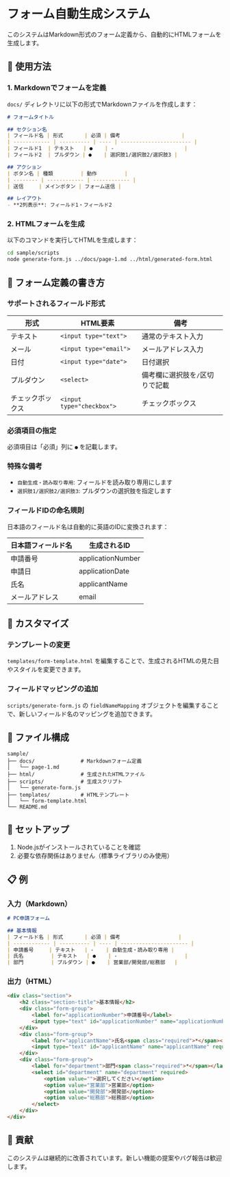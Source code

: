 # フォーム自動生成システム

このシステムはMarkdown形式のフォーム定義から、自動的にHTMLフォームを生成します。

## 🚀 使用方法

### 1. Markdownでフォームを定義

`docs/` ディレクトリに以下の形式でMarkdownファイルを作成します：

```markdown
# フォームタイトル

## セクション名
| フィールド名 | 形式       | 必須 | 備考                    |
| ------------ | ---------- | ---- | ----------------------- |
| フィールド1  | テキスト   | ●    | -                       |
| フィールド2  | プルダウン | ●    | 選択肢1/選択肢2/選択肢3 |

## アクション
| ボタン名 | 種類         | 動作         |
| -------- | ------------ | ------------ |
| 送信     | メインボタン | フォーム送信 |

## レイアウト
- **2列表示**: フィールド1・フィールド2
```

### 2. HTMLフォームを生成

以下のコマンドを実行してHTMLを生成します：

```bash
cd sample/scripts
node generate-form.js ../docs/page-1.md ../html/generated-form.html
```

## 📝 フォーム定義の書き方

### サポートされるフィールド形式

| 形式             | HTML要素                  | 備考                            |
| ---------------- | ------------------------- | ------------------------------- |
| テキスト         | `<input type="text">`     | 通常のテキスト入力              |
| メール           | `<input type="email">`    | メールアドレス入力              |
| 日付             | `<input type="date">`     | 日付選択                        |
| プルダウン       | `<select>`                | 備考欄に選択肢を`/`区切りで記載 |
| チェックボックス | `<input type="checkbox">` | チェックボックス                |

### 必須項目の指定

必須項目は「必須」列に `●` を記載します。

### 特殊な備考

- `自動生成・読み取り専用`: フィールドを読み取り専用にします
- `選択肢1/選択肢2/選択肢3`: プルダウンの選択肢を指定します

### フィールドIDの命名規則

日本語のフィールド名は自動的に英語のIDに変換されます：

| 日本語フィールド名 | 生成されるID      |
| ------------------ | ----------------- |
| 申請番号           | applicationNumber |
| 申請日             | applicationDate   |
| 氏名               | applicantName     |
| メールアドレス     | email             |

## 🎨 カスタマイズ

### テンプレートの変更

`templates/form-template.html` を編集することで、生成されるHTMLの見た目やスタイルを変更できます。

### フィールドマッピングの追加

`scripts/generate-form.js` の `fieldNameMapping` オブジェクトを編集することで、新しいフィールド名のマッピングを追加できます。

## 📁 ファイル構成

```
sample/
├── docs/               # Markdownフォーム定義
│   └── page-1.md
├── html/               # 生成されたHTMLファイル
├── scripts/            # 生成スクリプト
│   └── generate-form.js
├── templates/          # HTMLテンプレート
│   └── form-template.html
└── README.md
```

## 🔧 セットアップ

1. Node.jsがインストールされていることを確認
2. 必要な依存関係はありません（標準ライブラリのみ使用）

## 📋 例

### 入力（Markdown）
```markdown
# PC申請フォーム

## 基本情報
| フィールド名 | 形式       | 必須 | 備考                   |
| ------------ | ---------- | ---- | ---------------------- |
| 申請番号     | テキスト   | -    | 自動生成・読み取り専用 |
| 氏名         | テキスト   | ●    | -                      |
| 部門         | プルダウン | ●    | 営業部/開発部/総務部   |
```

### 出力（HTML）
```html
<div class="section">
    <h2 class="section-title">基本情報</h2>
    <div class="form-group">
        <label for="applicationNumber">申請番号</label>
        <input type="text" id="applicationNumber" name="applicationNumber" readonly>
    </div>
    <div class="form-group">
        <label for="applicantName">氏名<span class="required">*</span></label>
        <input type="text" id="applicantName" name="applicantName" required>
    </div>
    <div class="form-group">
        <label for="department">部門<span class="required">*</span></label>
        <select id="department" name="department" required>
            <option value="">選択してください</option>
            <option value="営業部">営業部</option>
            <option value="開発部">開発部</option>
            <option value="総務部">総務部</option>
        </select>
    </div>
</div>
```

## 🤝 貢献

このシステムは継続的に改善されています。新しい機能の提案やバグ報告は歓迎します。 